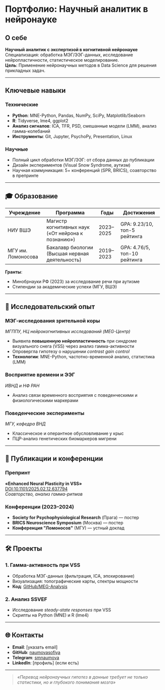 # Портфолио: Научный аналитик в нейронауке

## О себе
**Научный аналитик с экспертизой в когнитивной нейронауке**  
Специализация: обработка МЭГ/ЭЭГ-данных, исследование нейропластичности, статистическое моделирование.  
**Цель**: Применение нейронаучных методов в Data Science для решения прикладных задач.  

---

## Ключевые навыки
### **Технические**
- **Python**: MNE-Python, Pandas, NumPy, SciPy, Matplotlib/Seaborn  
- **R**: Tidyverse, lme4, ggplot2  
- **Анализ сигналов**: ICA, TFR, PSD, смешанные модели (LMM), анализ гамма-колебаний  
- **Инструменты**: Git, Jupyter, PsychoPy, Presentation, Linux  

### **Научные**
- Полный цикл обработки МЭГ/ЭЭГ: от сбора данных до публикации  
- Дизайн экспериментов (Visual Snow Syndrome, аутизм)  
- Научная коммуникация: 5+ конференций (SPR, BRICS), соавторство в препринте  

---

## 🎓 Образование
| Учреждение                     | Программа                                                                 | Годы       | Достижения                     |
|---------------------------------|---------------------------------------------------------------------------|------------|--------------------------------|
| НИУ ВШЭ                        | Магистр когнитивных наук («От нейрона к познанию»)                       | 2023–2025  | GPA: 9.23/10, топ-5 рейтинга  |
| МГУ им. Ломоносова             | Бакалавр биологии (Высшая нервная деятельность)                          | 2019–2023  | GPA: 4.76/5, топ-10 рейтинга  |

**Гранты**: 
- Минобрнауки РФ (2023) за исследование речи при аутизме  
- Стипендии за академические успехи (МГУ, ВШЭ)  

---

## 🔬 Исследовательский опыт
### **МЭГ-исследования зрительной коры**  
*МГППУ, НЦ нейрокогнитивных исследований (MEG-Центр)*  
- Выявила **повышенную нейропластичность** при синдроме визуального снега (VSS) через анализ гамма-активности  
- Опровергла гипотезу о нарушении *contrast gain control*  
- **Технологии**: MNE-Python, частотно-временной анализ, статистика (LMM)  

### **Восприятие времени и ЭЭГ**  
*ИВНД и НФ РАН*  
- Анализ связи временного восприятия с поведенческими и физиологическими маркерами  

### **Поведенческие эксперименты**  
*МГУ, кафедра ВНД*  
- Классическое и оперантное обусловливание у крыс  
- ПЦР-анализ генетических биомаркеров мигрени  

---

## 📝 Публикации и конференции
### Препринт  
**«Enhanced Neural Plasticity in VSS»**  
[DOI:10.1101/2025.02.12.637794](https://doi.org/10.1101/2025.02.12.637794)  
*Соавторство, анализ гамма-ритмов*  

### Конференции (2023–2024)  
- **Society for Psychophysiological Research** (Прага) — постер  
- **BRICS Neuroscience Symposium** (Москва) — постер  
- **Конференция "Ломоносов"** (МГУ) — устный доклад  

---

## 🛠️ Проекты
### 1. **Гамма-активность при VSS**  
- Обработка МЭГ-данных (фильтрация, ICA, эпохирование)  
- Визуализация: топографические карты, спектры мощности  
- **Код**: [GitHub/MEG-Analysis](https://github.com/naumovasofiya/MEG-Analysis-of-Neuroplasticity-in-VSS)  

### 2. **Анализ SSVEF**  
- Исследование *steady-state responses* при VSS  
- Скрипты на Python (MNE) и R (lme4)  

---

## 🌐 Контакты
- **Email**: [указать email]  
- **GitHub**: [naumovasofiya](https://github.com/naumovasofiya)  
- **Telegram**: [smnaumova](https://t.me/smnaumova)  
- **LinkedIn**: [профиль] (если есть)  

---

> *«Перевод нейронаучных гипотез в данные требует не только статистики, но и глубокого понимания мозга»*
